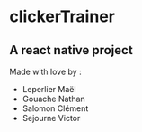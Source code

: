 # clickerTrainer
## A react native project
Made with love by :
- Leperlier Maël
- Gouache Nathan
- Salomon Clément
- Sejourne Victor
